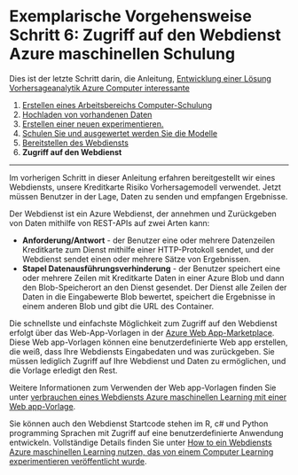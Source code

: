 <properties
    pageTitle="Schritt 6: Zugriff auf den Computer Learning Webdienst | Microsoft Azure"
    description="Schritt 6 von der Entwicklung eine exemplarische Vorgehensweise zur Vorhersage Lösung: Zugreifen auf einen aktiven Azure maschinellen Learning-Webdienst."
    services="machine-learning"
    documentationCenter=""
    authors="garyericson"
    manager="jhubbard"
    editor="cgronlun"/>

<tags
    ms.service="machine-learning"
    ms.workload="data-services"
    ms.tgt_pltfrm="na"
    ms.devlang="na"
    ms.topic="article"
    ms.date="10/04/2016"
    ms.author="garye"/>


# <a name="walkthrough-step-6-access-the-azure-machine-learning-web-service"></a>Exemplarische Vorgehensweise Schritt 6: Zugriff auf den Webdienst Azure maschinellen Schulung

Dies ist der letzte Schritt darin, die Anleitung, [Entwicklung einer Lösung Vorhersageanalytik Azure Computer interessante](machine-learning-walkthrough-develop-predictive-solution.md)


1.  [Erstellen eines Arbeitsbereichs Computer-Schulung](machine-learning-walkthrough-1-create-ml-workspace.md)
2.  [Hochladen von vorhandenen Daten](machine-learning-walkthrough-2-upload-data.md)
3.  [Erstellen einer neuen experimentieren.](machine-learning-walkthrough-3-create-new-experiment.md)
4.  [Schulen Sie und ausgewertet werden Sie die Modelle](machine-learning-walkthrough-4-train-and-evaluate-models.md)
5.  [Bereitstellen des Webdiensts](machine-learning-walkthrough-5-publish-web-service.md)
6.  **Zugriff auf den Webdienst**

----------

Im vorherigen Schritt in dieser Anleitung erfahren bereitgestellt wir eines Webdiensts, unsere Kreditkarte Risiko Vorhersagemodell verwendet. Jetzt müssen Benutzer in der Lage, Daten zu senden und empfangen Ergebnisse. 

Der Webdienst ist ein Azure Webdienst, der annehmen und Zurückgeben von Daten mithilfe von REST-APIs auf zwei Arten kann:  

-   **Anforderung/Antwort** - der Benutzer eine oder mehrere Datenzeilen Kreditkarte zum Dienst mithilfe einer HTTP-Protokoll sendet, und der Webdienst sendet einen oder mehrere Sätze von Ergebnissen.
-   **Stapel Datenausführungsverhinderung** - der Benutzer speichert eine oder mehrere Zeilen mit Kreditkarte Daten in einer Azure Blob und dann den Blob-Speicherort an den Dienst gesendet. Der Dienst alle Zeilen der Daten in die Eingabewerte Blob bewertet, speichert die Ergebnisse in einem anderen Blob und gibt die URL des Container.  

Die schnellste und einfachste Möglichkeit zum Zugriff auf den Webdienst erfolgt über das Web-App-Vorlagen in der [Azure Web App-Marketplace](https://azure.microsoft.com/marketplace/web-applications/all/).
Diese Web app-Vorlagen können eine benutzerdefinierte Web app erstellen, die weiß, dass Ihre Webdiensts Eingabedaten und was zurückgeben. Sie müssen lediglich Zugriff auf Ihre Webdienst und Daten zu ermöglichen, und die Vorlage erledigt den Rest.

Weitere Informationen zum Verwenden der Web app-Vorlagen finden Sie unter [verbrauchen eines Webdiensts Azure maschinellen Learning mit einer Web app-Vorlage](machine-learning-consume-web-service-with-web-app-template.md).

Sie können auch den Webdienst Startcode stehen im R, c# und Python programming Sprachen mit Zugriff auf eine benutzerdefinierte Anwendung entwickeln.
Vollständige Details finden Sie unter [How to ein Webdiensts Azure maschinellen Learning nutzen, das von einem Computer Learning experimentieren veröffentlicht wurde](machine-learning-consume-web-services.md).

